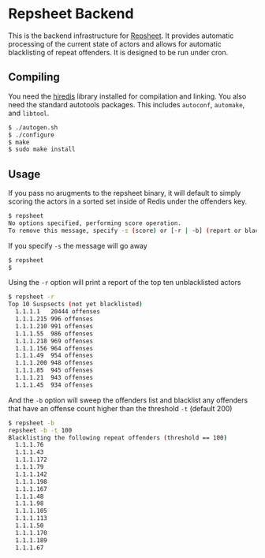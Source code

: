 # Repsheet Backend

This is the backend infrastructure for
[Repsheet](https://github.com/repsheet/repsheet). It provides
automatic processing of the current state of actors and allows for
automatic blacklisting of repeat offenders. It is designed to be run
under cron.

## Compiling

You need the [hiredis](https://github.com/redis/hiredis) library
installed for compilation and linking. You also need the standard
autotools packages. This includes `autoconf`, `automake`, and
`libtool`.

```sh
$ ./autogen.sh
$ ./configure
$ make
$ sudo make install
```

## Usage

If you pass no arugments to the repsheet binary, it will default to
simply scoring the actors in a sorted set inside of Redis under the
offenders key.

```sh
$ repsheet
No options specified, performing score operation.
To remove this message, specify -s (score) or [-r | -b] (report or blacklist)
```

If you specify `-s` the message will go away

```sh
$ repsheet
$
```

Using the `-r` option will print a report of the top ten unblacklisted actors

```sh
$ repsheet -r
Top 10 Suspsects (not yet blacklisted)
  1.1.1.1	20444 offenses
  1.1.1.215	996 offenses
  1.1.1.210	991 offenses
  1.1.1.55	986 offenses
  1.1.1.218	969 offenses
  1.1.1.156	964 offenses
  1.1.1.49	954 offenses
  1.1.1.200	948 offenses
  1.1.1.85	945 offenses
  1.1.1.21	943 offenses
  1.1.1.45	934 offenses
```

And the `-b` option will sweep the offenders list and blacklist any
offenders that have an offense count higher than the threshold `-t`
(default 200)

```sh
$ repsheet -b
repsheet -b -t 100
Blacklisting the following repeat offenders (threshold == 100)
  1.1.1.76
  1.1.1.43
  1.1.1.172
  1.1.1.79
  1.1.1.142
  1.1.1.198
  1.1.1.167
  1.1.1.48
  1.1.1.98
  1.1.1.105
  1.1.1.113
  1.1.1.50
  1.1.1.170
  1.1.1.189
  1.1.1.67
```
